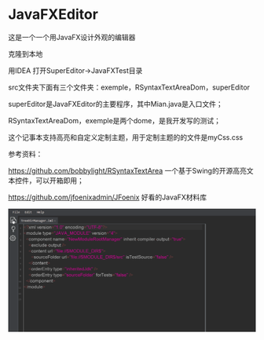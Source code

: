 # JavaFXEditor
这是一个一个用JavaFX设计外观的编辑器

克隆到本地

用IDEA 打开SuperEditor->JavaFXTest目录

src文件夹下面有三个文件夹：exemple，RSyntaxTextAreaDom，superEditor

superEditor是JavaFXEditor的主要程序，其中Mian.java是入口文件；

RSyntaxTextAreaDom，exemple是两个dome，是我开发写的测试；

这个记事本支持高亮和自定义定制主题，用于定制主题的的文件是myCss.css



参考资料：

https://github.com/bobbylight/RSyntaxTextArea 一个基于Swing的开源高亮文本控件，可以开箱即用；

https://github.com/jfoenixadmin/JFoenix 好看的JavaFX材料库


![image](https://github.com/zhoutengshen/JavaFXEditor/blob/master/showImg/gif.gif)
